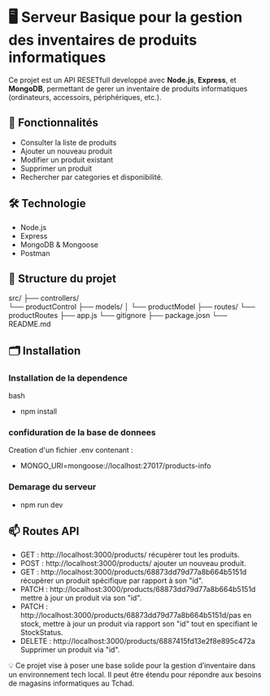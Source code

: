 
# 🖥️ Serveur Basique pour la gestion des inventaires de produits informatiques

Ce projet est un API RESETfull developpé avec **Node.js**, **Express**, et **MongoDB**, permettant de gerer un inventaire de produits informatiques (ordinateurs, accessoirs, périphériques, etc.).

## 🚀 Fonctionnalités

- Consulter la liste de produits
- Ajouter un nouveau produit 
- Modifier un produit existant 
- Supprimer un produit 
- Rechercher par categories et disponibilité.

## 🛠️  Technologie

- Node.js
- Express
- MongoDB & Mongoose
- Postman

## 🧩 Structure du projet

src/ 
├── controllers/  
└── productControl 
├── models/ │ 
└── productModel
├── routes/ 
└── productRoutes
├── app.js
└── gitignore
├── package.josn
└── README.md

## 🗂️ Installation 
### Installation de la dependence

bash
- npm install

### confiduration de la base de donnees
Creation d'un fichier .env contenant : 

- MONGO_URI=mongoose://localhost:27017/products-info

### Demarage du serveur

- npm run dev

## 📫 Routes API

- GET : http://localhost:3000/products/ récupèrer tout les produits.
- POST : http://localhost:3000/products/ ajouter un nouveau produit.
- GET : http://localhost:3000/products/68873dd79d77a8b664b5151d récupèrer un produit spécifique par rapport à son "id". 
- PATCH : http://localhost:3000/products/68873dd79d77a8b664b5151d mettre à jour un produit via son "id".
- PATCH : http://localhost:3000/products/68873dd79d77a8b664b5151d/pas en stock, mettre à jour un produit via rapport son "id" tout en specifiant le StockStatus.
- DELETE : http://localhost:3000/products/6887415fd13e2f8e895c472a Supprimer un produit via "id".




💡 Ce projet vise à poser une base solide pour la gestion d’inventaire dans un environnement tech local. Il peut être étendu pour répondre aux besoins de magasins informatiques au Tchad.






